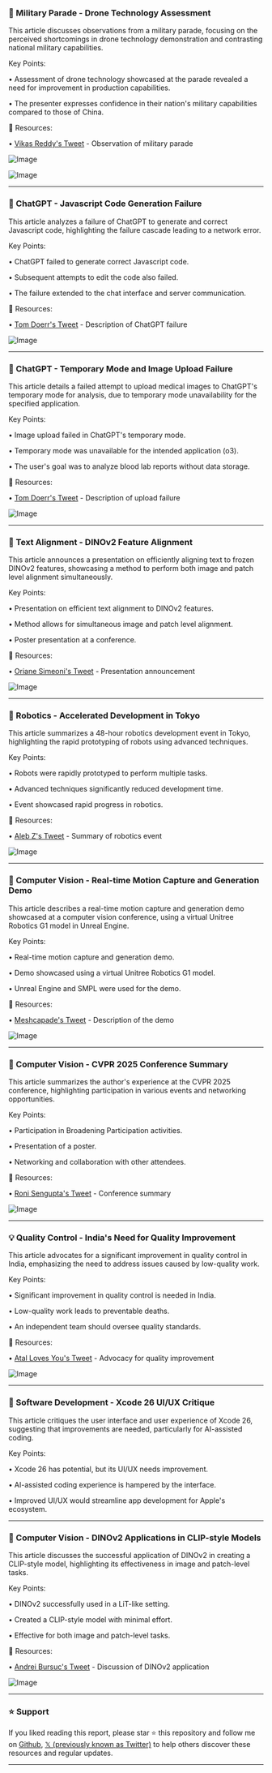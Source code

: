 ### 🤖 Military Parade - Drone Technology Assessment

This article discusses observations from a military parade, focusing on the perceived shortcomings in drone technology demonstration and contrasting national military capabilities.

Key Points:

• Assessment of drone technology showcased at the parade revealed a need for improvement in production capabilities.

• The presenter expresses confidence in their nation's military capabilities compared to those of China.


🔗 Resources:

• [Vikas Reddy's Tweet](https://x.com/vikasreddy/status/1934638570326606126) - Observation of military parade

![Image](https://pbs.twimg.com/amplify_video_thumb/1934112981689720832/img/K-6GJa7986XPVFjx.jpg)

![Image](https://pbs.twimg.com/amplify_video_thumb/1934113003206762496/img/ESy-wVekLrwFvYQz.jpg)


---
### 🤖 ChatGPT - Javascript Code Generation Failure

This article analyzes a failure of ChatGPT to generate and correct Javascript code, highlighting the failure cascade leading to a network error.

Key Points:

• ChatGPT failed to generate correct Javascript code.

• Subsequent attempts to edit the code also failed.

• The failure extended to the chat interface and server communication.


🔗 Resources:

• [Tom Doerr's Tweet](https://x.com/tom_doerr/status/1934549036897357900) - Description of ChatGPT failure

![Image](https://pbs.twimg.com/media/Gtjkaq3XUAAiS1b?format=png&name=small)


---
### 🤖 ChatGPT - Temporary Mode and Image Upload Failure

This article details a failed attempt to upload medical images to ChatGPT's temporary mode for analysis, due to temporary mode unavailability for the specified application.

Key Points:

• Image upload failed in ChatGPT's temporary mode.

• Temporary mode was unavailable for the intended application (o3).

• The user's goal was to analyze blood lab reports without data storage.


🔗 Resources:

• [Tom Doerr's Tweet](https://x.com/tom_doerr/status/1934553799420518796) - Description of upload failure

![Image](https://pbs.twimg.com/media/GtjqaT0W0AAN_1s?format=jpg&name=small)


---
### 🤖 Text Alignment - DINOv2 Feature Alignment

This article announces a presentation on efficiently aligning text to frozen DINOv2 features, showcasing a method to perform both image and patch level alignment simultaneously.

Key Points:

• Presentation on efficient text alignment to DINOv2 features.

• Method allows for simultaneous image and patch level alignment.

• Poster presentation at a conference.


🔗 Resources:

• [Oriane Simeoni's Tweet](https://x.com/oriane_simeoni/status/1933981534949937531) - Presentation announcement

![Image](https://pbs.twimg.com/media/GtbbULhWUAAkjUX?format=jpg&name=small)


---
### 🤖 Robotics - Accelerated Development in Tokyo

This article summarizes a 48-hour robotics development event in Tokyo, highlighting the rapid prototyping of robots using advanced techniques.

Key Points:

• Robots were rapidly prototyped to perform multiple tasks.

• Advanced techniques significantly reduced development time.

• Event showcased rapid progress in robotics.



🔗 Resources:

• [Aleb Z's Tweet](https://x.com/Aleb_Z/status/1934446726267699430) - Summary of robotics event

![Image](https://pbs.twimg.com/amplify_video_thumb/1934446610609795073/img/NqpT7vEGm9XIf1Xj.jpg)


---
### 🤖 Computer Vision - Real-time Motion Capture and Generation Demo

This article describes a real-time motion capture and generation demo showcased at a computer vision conference, using a virtual Unitree Robotics G1 model in Unreal Engine.

Key Points:

• Real-time motion capture and generation demo.

• Demo showcased using a virtual Unitree Robotics G1 model.

• Unreal Engine and SMPL were used for the demo.


🔗 Resources:

• [Meshcapade's Tweet](https://x.com/meshcapade/status/1934271182712263047) - Description of the demo

![Image](https://pbs.twimg.com/media/GtfqB8oW4AAyIna.jpg)


---
### 🤖 Computer Vision - CVPR 2025 Conference Summary

This article summarizes the author's experience at the CVPR 2025 conference, highlighting participation in various events and networking opportunities.

Key Points:

• Participation in Broadening Participation activities.

• Presentation of a poster.

• Networking and collaboration with other attendees.


🔗 Resources:

• [Roni Sengupta's Tweet](https://x.com/SenguptRoni/status/1934105217185784134) - Conference summary

![Image](https://pbs.twimg.com/media/GtdScVrWgAA2u6e?format=jpg&name=900x900)


---
### 💡 Quality Control - India's Need for Quality Improvement

This article advocates for a significant improvement in quality control in India, emphasizing the need to address issues caused by low-quality work.

Key Points:

• Significant improvement in quality control is needed in India.

• Low-quality work leads to preventable deaths.

• An independent team should oversee quality standards.


🔗 Resources:

• [Atal Loves You's Tweet](https://x.com/atalovesyou/status/1934233346801869065) - Advocacy for quality improvement

![Image](https://pbs.twimg.com/media/Gte3GoOXQAAE8Hu.jpg)


---
### 🚀 Software Development - Xcode 26 UI/UX Critique

This article critiques the user interface and user experience of Xcode 26, suggesting that improvements are needed, particularly for AI-assisted coding.

Key Points:

• Xcode 26 has potential, but its UI/UX needs improvement.

• AI-assisted coding experience is hampered by the interface.

• Improved UI/UX would streamline app development for Apple's ecosystem.


---
### 🤖 Computer Vision - DINOv2 Applications in CLIP-style Models

This article discusses the successful application of DINOv2 in creating a CLIP-style model, highlighting its effectiveness in image and patch-level tasks.

Key Points:

• DINOv2 successfully used in a LiT-like setting.

• Created a CLIP-style model with minimal effort.

• Effective for both image and patch-level tasks.


🔗 Resources:

• [Andrei Bursuc's Tweet](https://x.com/abursuc/status/1934218135827038490) - Discussion of DINOv2 application

![Image](https://pbs.twimg.com/media/Gtbam9fW0AAC7_j?format=jpg&name=small)


---

### ⭐️ Support

If you liked reading this report, please star ⭐️ this repository and follow me on [Github](https://github.com/Drix10), [𝕏 (previously known as Twitter)](https://x.com/DRIX_10_) to help others discover these resources and regular updates.

---